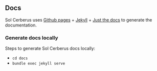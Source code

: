 ## Docs

Sol Cerberus uses [Github pages](https://docs.github.com/en/pages/setting-up-a-github-pages-site-with-jekyll) + [Jekyll](https://jekyllrb.com/) + [Just the docs](https://github.com/just-the-docs/just-the-docs) to generate the documentation.

### Generate docs locally

Steps to generate Sol Cerberus docs locally:

- `cd docs`
- `bundle exec jekyll serve`
